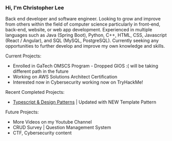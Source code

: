 ### Hi, I'm Christopher Lee

Back end developer and software engineer. Looking to grow and improve from others within the field of computer science particularly in front-end, back-end, website, or web app development. Experienced in multiple languages such as Java (Spring Boot), Python, C++, HTML, CSS, Javascript (React / Angular), and SQL (MySQL, PostgreSQL). Currently seeking any opportunities to further develop and improve my own knowledge and skills.

Current Projects:
* Enrolled in GaTech OMSCS Program - Dropped GIOS :( will be taking different path in the future
* Working on AWS Solutions Architect Certification
* Interested now in Cybersecurity working now on TryHackMe!

Recent Completed Projects:
* [Typescript & Design Patterns](https://github.com/christophermlee2/TypescriptDesignPatterns) | Updated with NEW Template Pattern

Future Projects:
* More Videos on my Youtube Channel
* CRUD Survey | Question Management System 
* CTF, Cybersecurity content


